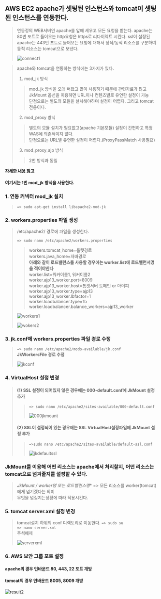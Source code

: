 ## AWS EC2 apache가 셋팅된 인스턴스와 tomcat이 셋팅된 인스턴스를 연동한다.

> 연동정의
> WEB서버인 apache를 앞에 세우고 모든 요청을 받는다.
> apache는 80번 포트로 들어오는 http요청은 https로 리다이렉트 시킨다.
> ssl이 설정된 apache는 443번 포트로 들어오는 요청에 대해서
> 정적/동적 리소스를 구분하여 동적 리소스는 tomcat으로 보낸다.
> 
> ![connect1](https://user-images.githubusercontent.com/28284285/70771252-c209e000-1db3-11ea-8425-0a0e88889b94.PNG)     
>   

> apache와 tomcat을 연동하는 방식에는 3가지가 있다.     
> 1. mod_jk 방식    
>> mod_jk 방식을 오래 써왔고 많이 사용하기 때문에 관련자료가 많고    
>> JkMount 옵션을 이용하면 URL이나 컨텐츠별로 유연한 설정이 가능    
>> 단점으로는 별도의 모듈을 설치해야하며 설정이 어렵다. 그리고 tomcat전용이다.    
>      
> 2. mod_proxy 방식   
>> 별도의 모듈 설치가 필요없고(apache 기본모듈) 설정이 간편하고 특정 WAS에 의존적이지 않다.    
>> 단점으로는 URL별 유연한 설정이 어렵다.(ProxyPassMatch 사용필요)      
>   
> 3. mod_proxy_ajp 방식     
>> 2번 방식과 동일
>  
**[자세한 내용 참고](https://www.lesstif.com/pages/viewpage.action?pageId=12943367)**     

#### 여기서는 1번 mod_jk 방식을 사용한다.     
 
### 1. 연동 커넥터 mod_jk 설치    
> ```=> sudo apt-get install libapache2-mod-jk```    

### 2. workers.properties 파일 생성     
> /etc/apache2/ 경로에 파일을 생성한다.  
> 
> ```=> sudo nano /etc/apache2/workers.properties```   
> 
>>    
>> workers.tomcat_home=톰캣경로       
>> workers.java_home=자바경로      
>> **아래와 같이 로드밸런스를 사용할 경우에는 worker.list에 로드밸런서명을 적어야한다**      
>> worker.list=워커이름1, 워커이름2   
>> worker.ajp13_worker.port=8009   
>> worker.ajp13_worker.host=톰캣서버 도메인 or 아이피   
>> worker.ajp13_worker.type=ajp13    
>> worker.ajp13_worker.lbfactor=1    
>> worker.loadbalancer.type=1b    
>> worker.loadbalancer.balance_workers=ajp13_worker     
>> 
> 
> ![workers1](https://user-images.githubusercontent.com/28284285/70771898-22018600-1db6-11ea-80c7-d6f2d61be88d.PNG)      
>        
> ![wokers2](https://user-images.githubusercontent.com/28284285/70771899-22018600-1db6-11ea-94f1-6e3eaef4534e.PNG)      

### 3. jk.conf에 workers.properties 파일 경로 수정    
> ```=> sudo nano /etc/apache2/mods-available/jk.conf```    
> **JkWorkersFile 경로 수정**    
>    
> ![jkconf](https://user-images.githubusercontent.com/28284285/70772557-3e062700-1db8-11ea-9b13-6af2c0446ab2.PNG)    
>    

### 4. VirtualHost 설정 변경    
> #### (1) SSL 설정이 되어있지 않은 경우에는 000-default.conf에 JkMount 설정 추가    
>> ```=> sudo nano /etc/apache2/sites-available/000-default.conf```   
>>    
>> ![000jkmount](https://user-images.githubusercontent.com/28284285/70772781-f6cc6600-1db8-11ea-8026-1af26fd69fbd.PNG)    
>>
>    
> #### (2) SSL이 설정되어 있는 경우에는 SSL VirtualHost설정파일에 JkMount 설정 추가     
>> ```=>sudo nano /etc/apache2/sites-available/default-ssl.conf```   
>> 
>> ![jkdefaultssl](https://user-images.githubusercontent.com/28284285/70772782-f6cc6600-1db8-11ea-9132-7319cc923633.PNG)    
>   
>

### JkMount를 이용해 어떤 리소스는 apache에서 처리할지, 어떤 리소스는 tomcat으로 넘겨줄지를 설정할 수 있다.   
> **JkMount /* worker명 또는 로드밸런스명**   =>   모든 리소스를 worker(tomcat)에게 넘기겠다는 의미    
> 무엇을 넘길지는상황에 따라 적용시킨다.   


### 5. tomcat server.xml 설정 변경    
> tomcat설치 하위의 conf 디렉토리로 이동한다.
> ```=> sudo su```    
> ```=> nano server.xml```    
> 주석해제   
>     
> ![serverxml](https://user-images.githubusercontent.com/28284285/70773205-24fe7580-1dba-11ea-979d-fe3e5afe053d.PNG)      
>   
>   


### 6. AWS 보안 그룹 포트 설정     
#### apache의 경우 인바운드 80, 443, 22 포트 개방    
#### tomcat의 경우 인바운드 8005, 8009 개방   



![result2](https://user-images.githubusercontent.com/28284285/70778179-ffc33480-1dc4-11ea-8c27-e54179b2ace1.PNG)



